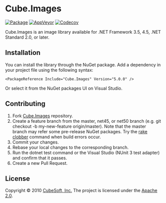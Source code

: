 Cube.Images
====

[![Package](https://badgen.net/nuget/v/cube.images)](https://www.nuget.org/packages/cube.images/)
[![AppVeyor](https://badgen.net/appveyor/ci/clown/cube-images)](https://ci.appveyor.com/project/clown/cube-images)
[![Codecov](https://badgen.net/codecov/c/github/cube-soft/cube.images)](https://codecov.io/gh/cube-soft/cube.images)

Cube.Images is an image library available for .NET Framework 3.5, 4.5, .NET Standard 2.0, or later.

## Installation

You can install the library through the NuGet package.
Add a dependency in your project file using the following syntax:

    <PackageReference Include="Cube.Images" Version="5.0.0" />

Or select it from the NuGet packages UI on Visual Studio.

## Contributing

1. Fork [Cube.Images](https://github.com/cube-soft/Cube.Images/fork) repository.
2. Create a feature branch from the master, net45, or net50 branch (e.g. git checkout -b my-new-feature origin/master). Note that the master branch may refer some pre-release NuGet packages. Try the [rake clobber](https://github.com/cube-soft/Cube.Images/blob/master/Rakefile) command when build errors occur.
3. Commit your changes.
4. Rebase your local changes to the corresponding branch.
5. Run the dotnet test command or the Visual Studio (NUnit 3 test adapter) and confirm that it passes.
6. Create a new Pull Request.

## License

Copyright © 2010 [CubeSoft, Inc.](https://www.cube-soft.jp/)
The project is licensed under the [Apache 2.0](https://github.com/cube-soft/Cube.Images/blob/master/License.txt).